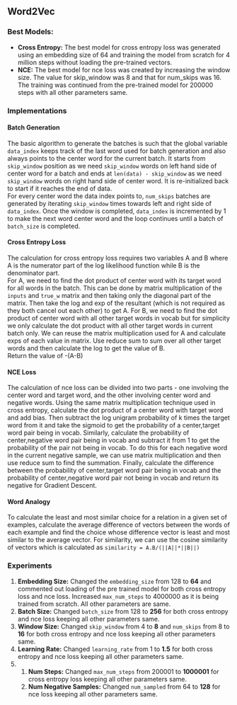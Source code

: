 ## Word2Vec
### Best Models: 
- **Cross Entropy:** The best model for cross entropy loss was generated using an embedding size of 64 and training 
the model from scratch for 4 million steps without loading the pre-trained vectors.
- **NCE:** The best model for nce loss was created by increasing the window size. The value for skip_window was 8 and 
that for num_skips was 16. The training was continued from the pre-trained model for 200000 steps with all other 
parameters same.


### Implementations
#### Batch Generation
The basic algorithm to generate the batches is such that the global variable `data_index` keeps track of the last word 
used for batch generation and also always points to the center word for the current batch. It starts from `skip_window` 
position as we need `skip_window` words on left hand side of center word for a batch and ends at 
`len(data) - skip_window` as we need `skip_window` words on right hand side of center word. It is re-initialized back 
to start if it reaches the end of data.  
For every center word the data index points to, `num_skips` batches are generated by iterating `skip_window` times 
towards left and right side of `data_index`. Once the window is completed, `data_index` is incremented by 1 to make the 
next word center word and the loop continues until a batch of `batch_size` is completed.

#### Cross Entropy Loss
The calculation for cross entropy loss requires two variables A and B where A is the numerator part of the log 
likelihood function while B is the denominator part.  
For A, we need to find the dot product of center word with its target word for all words in the batch. This can be done 
by matrix multiplication of the `inputs` and `true_w` matrix and then taking only the diagonal part of the matrix. 
Then take the log and exp of the resultant (which is not required as they both cancel out each other) to get A.
For B, we need to find the dot product of center word with all other target words in vocab but for simplicity we only 
calculate the dot product with all other target words in current batch only. We can reuse the matrix multiplication 
used for A and calculate exps of each value in matrix. Use reduce sum to sum over all other target words and then 
calculate the log to get the value of B.  
Return the value of -(A-B)

#### NCE Loss
The calculation of nce loss can be divided into two parts - one involving the center word and target word, and the 
other involving center word and negative words. Using the same matrix multiplication technique used in cross entropy, 
calculate the dot product of a center word with target word and add bias. Then subtract the log unigram probability of 
k times the target word from it and take the sigmoid to get the probability of a center,target word pair being in vocab. 
Similarly, calculate the probability of center,negative word pair being in vocab and subtract it from 1 to get the 
probability of the pair not being in vocab. To do this for each negative word in the current negative sample, we can 
use matrix multiplication and then use reduce sum to find the summation. Finally, calculate the difference between the 
probability of center,target word pair being in vocab and the probability of center,negative word pair not being in 
vocab and return its negative for Gradient Descent.

#### Word Analogy
To calculate the least and most similar choice for a relation in a given set of examples, calculate the average 
difference of vectors between the words of each example and find the choice whose difference vector is least and most 
similar to the average vector. For similarity, we can use the cosine similarity of vectors which is calculated as 
`similarity = A.B/(||A||*||B||)`


### Experiments
1. **Embedding Size:** Changed the `embedding_size` from 128 to **64** and commented out loading of the pre trained 
model for both cross entropy loss and nce loss. Increased `max_num_steps` to 4000000 as it is being trained from 
scratch. All other parameters are same.
2. **Batch Size:** Changed `batch_size` from 128 to **256** for both cross entropy and nce loss keeping all other 
parameters same.
3. **Window Size:** Changed `skip_window` from 4 to **8** and `num_skips` from 8 to **16** for both cross entropy and 
nce loss keeping all other parameters same.
4. **Learning Rate:** Changed `learning_rate` from 1 to **1.5** for both cross entropy and nce loss keeping all other 
parameters same.
5. 1. **Num Steps:** Changed `max_num_steps` from 200001 to **1000001** for cross entropy loss keeping all other 
    parameters same.
   2. **Num Negative Samples:** Changed `num_sampled` from 64 to **128** for nce loss keeping all other parameters same.